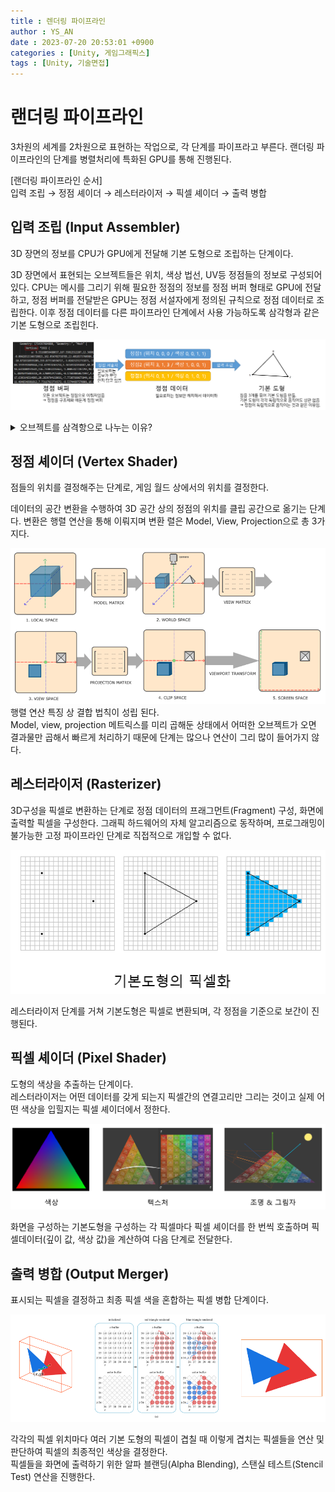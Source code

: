 ```yaml
---
title : 렌더링 파이프라인
author : YS_AN
date : 2023-07-20 20:53:01 +0900
categories : [Unity, 게임그래픽스]
tags : [Unity, 기술면접]
---
```


# 랜더링 파이프라인

3차원의 세계를 2차원으로 표현하는 작업으로, 각 단계를 파이프라고 부른다. 
랜더링 파이프라인의 단계를 병렬처리에 특화된 GPU를 통해 진행된다. 

[랜더링 파이프라인 순서] <br/>
입력 조립 → 정점 셰이더 → 레스터라이저 → 픽셀 셰이더 → 출력 병합 

## 입력 조립 (Input Assembler)

3D 장면의 정보를 CPU가 GPU에게 전달해 기본 도형으로 조립하는 단계이다. 

3D 장면에서 표현되는 오브젝트들은 위치, 색상 법선, UV등 정점들의 정보로 구성되어 있다. CPU는 메시를 그리기 위해 필요한 정점의 정보를 정점 버퍼 형태로 GPU에 전달하고, 정점 버퍼를 전달받은 GPU는 정점 서설자에게 정의된 규칙으로 정점 데이터로 조립한다.
이후 정점 데이터를 다른 파이프라인 단계에서 사용 가능하도록 삼각형과 같은 기본 도형으로 조립힌다. 

![입력조립 이미지](../../assets/img//post/Unity/GameGraphics/072001_InputAssembler.png)

<details>
<summary markdown="span"> 
오브젝트를 삼격항으로 나누는 이유? 
</summary>
&nbsp;&nbsp;&nbsp;● 삼각형은 세 점으로 정의 되어 있고, 평면 상에서 간단하게 표현이 가능하다. <br/>
&nbsp;&nbsp;&nbsp;&nbsp;&nbsp;&nbsp;&nbsp;&nbsp;이는 다시 말하면 삼각형의 정점 좌표를 계산하기 쉽다는 의미가 된다.<br/>
&nbsp;&nbsp;&nbsp;&nbsp;&nbsp;&nbsp;&nbsp;&nbsp;따라서 삼각형을 렌더링 할 대 가장 효율적으로 처리가 가능하다.  <br/>
&nbsp;&nbsp;&nbsp;● 다양한 형상의 오브젝트를 삼격형으로 나누면 곡면 근사화가 쉽다.  <br/>
&nbsp;&nbsp;&nbsp;&nbsp;&nbsp;&nbsp;&nbsp;&nbsp;삼각형은 평면에 대해 수학적 계산이 간단하며 다양한 곡면을 근사화 할 수 있다. &nbsp;<br/>
&nbsp;&nbsp;&nbsp;● 삼격형은 그룹화 되어 복잡한 형상을 간소화 할 수 있다. <br/>
&nbsp;&nbsp;&nbsp;&nbsp;&nbsp;&nbsp;&nbsp;&nbsp;삼각형 스트립(triangle strip)과 같은 방법을 사용해 연속된 삼각형을 그릴 수 &nbsp;있다. <br/>
&nbsp;&nbsp;&nbsp;&nbsp;&nbsp;&nbsp;&nbsp;&nbsp;이를 통해 중복을 점점 줄이고 랜더링 성능을 향상 시킬 수 있다. <br/>
&nbsp;&nbsp;&nbsp;● 업계에서 표준화 된 방법으로 채택되어 왔다. <br/>
&nbsp;&nbsp;&nbsp;&nbsp;&nbsp;&nbsp;&nbsp;&nbsp;이 때문에 대부분의 GPU나 랜더링 소프트웨어가 삼각형 렌더링에 최적화 되어 있다.
</details>

## 정점 셰이더 (Vertex Shader)

점들의 위치를 결정해주는 단계로, 게임 월드 상에서의 위치를 결정한다.

데이터의 공간 변환을 수행하여 3D 공간 상의 정점의 위치를 클립 공간으로 옮기는 단계다. 
변환은 행렬 연산을 통해 이뤄지며 변환 렬은 Model, View, Projection으로 총 3가지다.

![정점셰이더 이미지](../../assets/img//post/Unity/GameGraphics/072002_VertexShader.PNG)
행렬 연산 특징 상 결합 법칙이 성립 된다. <br/>
Model, view, projection 메트릭스를 미리 곱해둔 상태에서 어떠한 오브젝트가 오면 결과물만 곱해서 빠르게 처리하기 때문에 단계는 많으나 연산이 그리 많이 들어가지 않다.

## 레스터라이저 (Rasterizer)

3D구성을 픽셀로 변환하는 단계로 정점 데이터의 프래그먼트(Fragment) 구성, 화면에 출력할 픽셀을 구성한다.
그래픽 하드웨어의 자체 알고리즘으로 동작하며, 프로그래밍이 불가능한 고정 파이프라인 단계로 직접적으로 개입할 수 없다. 

![레스터라이저 이미지](../../assets/img//post/Unity/GameGraphics/072003_Rasterizer.PNG)

레스터라이저 단계를 거쳐 기본도형은 픽셀로 변환되며, 각 정점을 기준으로 보간이 진행된다.

## 픽셀 셰이더 (Pixel Shader)

도형의 색상을 추출하는 단계이다. <br/>
레스터라이저는 어떤 데이터를 갖게 되는지 픽셀간의 연결고리만 그리는 것이고 실제 어떤 색상을 입힐지는 픽셀 셰이더에서 정한다.

![픽셀셰이더 이미지](../../assets/img//post/Unity/GameGraphics/072004_PixelShader.PNG)

화면을 구성하는 기본도형을 구성하는 각 픽셀마다 픽셀 셰이더를 한 번씩 호출하며 픽셀데이터(깊이 값, 색상 값)을 계산하여 다음 단계로 전달한다.

## 출력 병합 (Output Merger)

표시되는 픽셀을 결정하고 최종 픽셀 색을 혼합하는 픽셀 병합 단계이다.

![출력병합 이미지](../../assets/img//post/Unity/GameGraphics/072005_OutputMerger.PNG)

각각의 픽셀 위치마다 여러 기본 도형의 픽셀이 겹칠 때 이렇게 겹치는 픽셀들을 연산 및 판단하여 픽셀의 최종적인 색상을 결정한다. <br/>
픽셀들을 화면에 출력하기 위한 알파 블랜딩(Alpha Blending), 스탠실 테스트(Stencil Test) 연산을 진행한다.
